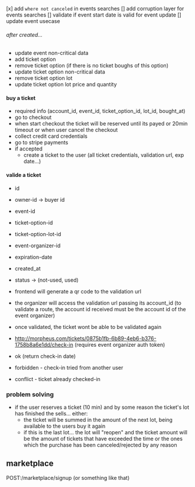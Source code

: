 [x] add `where not canceled` in events searches
[] add corruption layer for events searches
[] validate if event start date is valid for event update
[] update event usecase

###### after created...

- update event non-critical data
- add ticket option
- remove ticket option (if there is no ticket boughs of this option)
- update ticket option non-critical data
- remove ticket option lot
- update ticket option lot price and quantity

#### buy a ticket

- required info (account_id, event_id, ticket_option_id, lot_id, bought_at)
- go to checkout
- when start checkout the ticket will be reserved until its payed or 20min timeout or when user cancel the checkout
- collect credit card credentials
- go to stripe payments
- if accepted
  - create a ticket to the user (all ticket credentials, validation url, exp date...)

#### valide a ticket

- id
- owner-id -> buyer id
- event-id
- ticket-option-id
- ticket-option-lot-id
- event-organizer-id
- expiration-date
- created_at
- status -> (not-used, used)

- frontend will generate a qr code to the validation url
- the organizer will access the validation url passing its account_id (to validate a route, the account id received must be the account id of the event organizer)
- once validated, the ticket wont be able to be validated again

- http://morpheus.com/tickets/0875b1fb-6b89-4eb6-b376-1758b8a6e1dd/check-in (requires event organizer auth token)
- ok (return check-in date)
- forbidden - check-in tried from another user
- conflict - ticket already checked-in

### problem solving

- if the user reserves a ticket (10 min) and by some reason the ticket's lot has finished the sells... either:
  - the ticket will be summed in the amount of the next lot, being available to the users buy it again
  - if this is the last lot... the lot will "reopen" and the ticket amount will be the amount of tickets that have exceeded the time or the ones which the purchase has been canceled/rejected by any reason

## marketplace

POST:/marketplace/signup (or something like that)

